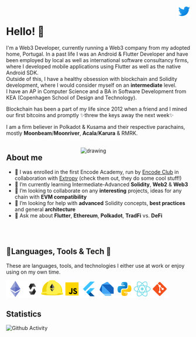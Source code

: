 <a href="https://twitter.com/oliverhduedam" rel="nofollow"> <img align="right"
            src="./twitter_logo.svg"
            alt="Twitter" height="36px" style="max-width: 100%;"> </a>
<br>

# Hello! 🚀

I'm a Web3 Developer, currently running a Web3 company from my adopted home, Portugal.
In a past life I was an Android & Flutter Developer and have been employed by local as well as international software consultancy firms, where I developed mobile applications using Flutter as well as the native Android SDK.\
Outside of this, I have a healthy obsession with blockchain and Solidity development, where I would consider myself on an **intermediate** level.\
I have an AP in Computer Science and a BA in Software Development from KEA (Copenhagen School of Design and Technology).

Blockchain has been a part of my life since 2012 when a friend and I mined our first bitcoins and promptly ✨threw the keys away the next week✨

I am a firm believer in Polkadot & Kusama and their respective parachains, mostly **Moonbeam**/**Moonriver**, **Acala**/**Karura** & RMRK.
</br>
</br>

<img align="right" src="https://thumbs.gfycat.com/EqualPowerfulKoodoo-size_restricted.gif" alt="drawing" width="300"/>

## About me
- 🔭 I was enrolled in the first Encode Academy, run by [Encode Club](https://www.encode.club/) in collaboration with [Extropy](https://extropy.io/) (check them out, they do some  cool stuff!)
- 🌱 I’m currently learning Intermediate-Advanced **Solidity**, **Web2** & **Web3**
- 👯 I’m looking to collaborate on any **interesting** projects, ideas for any chain with **EVM compatibility**
- 🤔 I’m looking for help with **advanced** Solidity concepts, **best practices** and general **architecture**
- 💬 Ask me about **Flutter**, **Ethereum**, **Polkadot**, **TradFi** vs. **DeFi**

</br>
<br>

## 🔨Languages, Tools & Tech 👷
These are languages, tools, and technologies I either use at work or enjoy using on my own time.
<p>
    <a href="https://ethereum.org" rel="nofollow"> <img align="left"
            src="./ethereum_logo.png"
            alt="Ethereum" height="48px" style="max-width: 100%;"> </a>
    <a href="https://soliditylang.org" rel="nofollow"> <img align="left"
            src="./solidity_logo.svg"
            alt="Solidity" height="48px" style="max-width: 100%;"> </a>
    <a href="https://hardhat.org/" rel="nofollow"><img align="left" alt="Hardhat" height="42px"
            src="./hardhat_logo.svg"
            style="max-width: 100%;"></a>
    <a href="https://www.javascript.com/" rel="nofollow"> <img align="left" alt="Javascript" height="48px"
            src="./javascript_logo.png"
            style="max-width: 100%;"> </a>
    <a href="https://flutter.dev/" rel="nofollow"><img align="left" alt="Flutter" height="48px"
            src="./flutter_logo.png"
            style="max-width: 100%;"></a>
    <a href="https://dart.dev/" rel="nofollow"><img align="left" alt="Dart" height="48px"
            src="./dart_logo.png"
            style="max-width: 100%;"></a>
    <a href="https://www.python.org/" rel="nofollow"> <img align="left"
            src="./python_logo.png"
            alt="Python" height="48px" style="max-width: 100%;"> </a>
    <a href="https://reactjs.org/" rel="nofollow"> <img align="left" alt="React" height="48px"
            src="./react_logo.png"
            style="max-width: 100%;"></a>
    <a href="https://git-scm.com/" rel="nofollow"> <img
            src="./git_logo.png"
            align="left" alt="Git" height="48px" style="max-width: 100%;"> </a>
</p>

<br>
<br>
<br>

## Statistics
![Github Activity](https://github-readme-stats.vercel.app/api?username=redrocket94&show_icons=true&theme=synthwave)

